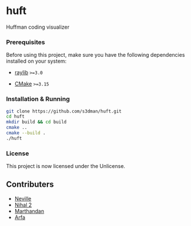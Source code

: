 # huft
Huffman coding visualizer

### Prerequisites

Before using this project, make sure you have the following dependencies installed on your system:

- [raylib](https://github.com/raysan5/raylib) `>=3.0`

- [CMake](https://cmake.org/) `>=3.15`

### Installation & Running

```bash
git clone https://github.com/s3dman/huft.git
cd huft
mkdir build && cd build
cmake ..
cmake --build .
./huft
```

### License
This project is now licensed under the Unlicense.

## Contributers
- [Neville](https://github.com/s3dman)
- [Nihal 2](https://github.com/snaupdog)
- [Marthandan](https://github.com/n3v1nnn)
- [Arfa](https://github.com/thearfa99)
